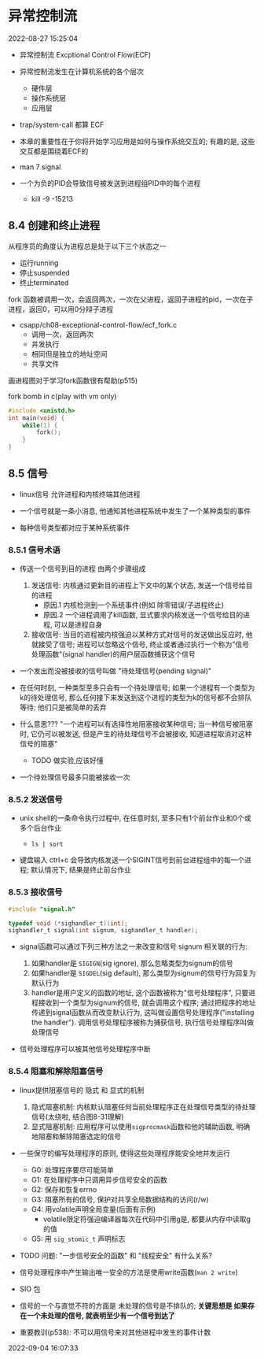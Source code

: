 异常控制流
===============

2022-08-27 15:25:04

+ 异常控制流 Excptional Control Flow(ECF)

+ 异常控制流发生在计算机系统的各个层次
    + 硬件层
    + 操作系统层
    + 应用层

+ trap/system-call 都算 ECF

+ 本章的重要性在于你将开始学习应用是如何与操作系统交互的; 有趣的是, 这些交互都是围绕着ECF的

+ man 7 signal

+ 一个为负的PID会导致信号被发送到进程组PID中的每个进程
    + kill -9 -15213

## 8.4 创建和终止进程

从程序员的角度认为进程总是处于以下三个状态之一
- 运行running
- 停止suspended
- 终止terminated

fork 函数被调用一次，会返回两次，一次在父进程，返回子进程的pid，一次在子进程，返回0，可以用0分辩子进程
- csapp/ch08-exceptional-control-flow/ecf_fork.c
    - 调用一次，返回两次
    - 并发执行
    - 相同但是独立的地址空间
    - 共享文件

画进程图对于学习fork函数很有帮助(p515)

fork bomb in c(play with vm only)
```c
#include <unistd.h>
int main(void) {
    while(1) {
        fork();
    }
}
```

## 8.5 信号

+ linux信号 允许进程和内核终端其他进程

+ 一个信号就是一条小消息, 他通知其他进程系统中发生了一个某种类型的事件
+ 每种信号类型都对应于某种系统事件


### 8.5.1 信号术语

+ 传送一个信号到目的进程 由两个步骤组成
    1. 发送信号: 内核通过更新目的进程上下文中的某个状态, 发送一个信号给目的进程
        + 原因.1 内核检测到一个系统事件(例如 除零错误/子进程终止)
        + 原因.2 一个进程调用了kill函数, 显式要求内核发送一个信号给目的进程, 可以是进程自身
    2. 接收信号: 当目的进程被内核强迫以某种方式对信号的发送做出反应时, 他就接受了信号; 进程可以忽略这个信号, 终止或者通过执行一个称为"信号处理函数"(signal handler)的用户层函数捕获这个信号

+ 一个发出而没被接收的信号叫做 "待处理信号(pending signal)"
+ 在任何时刻, 一种类型至多只会有一个待处理信号; 如果一个进程有一个类型为k的待处理信号, 那么任何接下来发送到这个进程的类型为k的信号都不会排队等待; 他们只是被简单的丢弃


+ 什么意思??? "一个进程可以有选择性地阻塞接收某种信号; 当一种信号被阻塞时, 它仍可以被发送, 但是产生的待处理信号不会被接收, 知道进程取消对这种信号的阻塞"
    + TODO 做实验,应该好懂

+ 一个待处理信号最多只能被接收一次

### 8.5.2 发送信号

+ unix shell的一条命令执行过程中, 在任意时刻, 至多只有1个前台作业和0个或多个后台作业
    + `ls | sort`

+ 键盘输入 ctrl+c 会导致内核发送一个SIGINT信号到前台进程组中的每一个进程; 默认情况下, 结果是终止前台作业

### 8.5.3 接收信号

```c
#include "signal.h"

typedef void (*sighandler_t)(int);
sighandler_t signal(int signum, sighandler_t handler);
```

+ signal函数可以通过下列三种方法之一来改变和信号 signum 相关联的行为:
    1. 如果handler是 `SIGIGN`(sig ignore), 那么忽略类型为signum的信号
    2. 如果handler是 `SIGDEL`(sig default), 那么类型为signum的信号行为回复为默认行为
    3. handler是用户定义的函数的地址, 这个函数被称为"信号处理程序", 只要进程接收到一个类型为signum的信号, 就会调用这个程序; 通过把程序的地址传递到signal函数从而改变默认行为, 这叫做设置信号处理程序("installing the handler"). 调用信号处理程序被称为捕获信号, 执行信号处理程序叫做处理信号

+ 信号处理程序可以被其他信号处理程序中断

### 8.5.4 阻塞和解除阻塞信号

+ linux提供阻塞信号的 隐式 和 显式的机制
    1. 隐式阻塞机制: 内核默认阻塞任何当前处理程序正在处理信号类型的待处理信号(太绕啦, 结合图8-31理解)
    2. 显式阻塞机制: 应用程序可以使用`sigprocmask`函数和他的辅助函数, 明确地阻塞和解除阻塞选定的信号


+ 一些保守的编写处理程序的原则, 使得这些处理程序能安全地并发运行
    + G0: 处理程序要尽可能简单
    + G1: 在处理程序中只调用异步信号安全的函数
    + G2: 保存和恢复errno
    + G3: 阻塞所有的信号, 保护对共享全局数据结构的访问(r/w)
    + G4: 用volatile声明全局变量(后面有示例)
        + volatile限定符强迫编译器每次在代码中引用g是, 都要从内存中读取g的值
    + G5: 用 `sig_stomic_t` 声明标志

+ TODO 问题: "一步信号安全的函数" 和 "线程安全" 有什么关系?

+ 信号处理程序中产生输出唯一安全的方法是使用write函数(`man 2 write`)

+ SIO 包

+ 信号的一个与直觉不符的方面是 未处理的信号是不排队的; **关键思想是 如果存在一个未处理的信号, 就表明至少有一个信号到达了**

+ 重要教训(p538): 不可以用信号来对其他进程中发生的事件计数


2022-09-04 16:07:33

